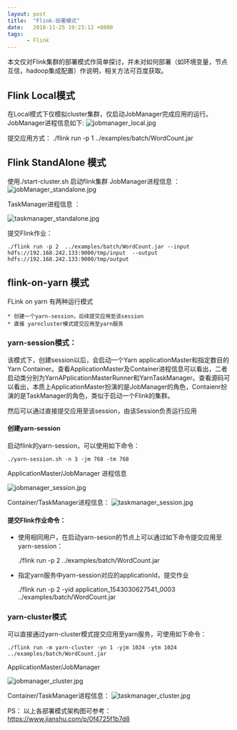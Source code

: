 ```yaml
---
layout: post
title:  "Flink-部署模式"
date:   2018-11-25 19:23:12 +0800
tags:
      - Flink
---
```

本文仅对Flink集群的部署模式作简单探讨，并未对如何部署（如环境变量，节点互信，hadoop集成配置）作说明，相关方法可百度获取。

## Flink Local模式
在Local模式下仅模拟cluster集群，仅启动JobManager完成应用的运行。JobManager进程信息如下:
  ![jobmanager_local.jpg](https://upload-images.jianshu.io/upload_images/9004616-5f8110309feee3d9.jpg?imageMogr2/auto-orient/strip%7CimageView2/2/w/1240)

提交应用方式：
  ./flink run -p 1 ../examples/batch/WordCount.jar

## Flink StandAlone 模式
使用./start-cluster.sh 启动flink集群
JobManager进程信息 ： 
![jobManager_standalone.jpg](https://upload-images.jianshu.io/upload_images/9004616-7d3dcd42a845d070.jpg?imageMogr2/auto-orient/strip%7CimageView2/2/w/1240)

TaskManager进程信息 ：
    
   ![taskmanager_standalone.jpg](https://upload-images.jianshu.io/upload_images/9004616-8b9827a7b8f61e72.jpg?imageMogr2/auto-orient/strip%7CimageView2/2/w/1240)


提交Flink作业：
    
    ./flink run -p 2  ../examples/batch/WordCount.jar --input hdfs://192.168.242.133:9000/tmp/input  --output hdfs://192.168.242.133:9000/tmp/output
    
    
    
## flink-on-yarn 模式

FLink on  yarn 有两种运行模式
    
    
    * 创建一个yarn-session，后续提交应用至该session
    * 直接 yarncluster模式提交应用至yarn服务

### yarn-session模式：

该模式下，创建session以后，会启动一个Yarn applicationMaster和指定数目的Yarn Container。查看ApplicationMaster及Container进程信息可以看出，二者启动类分别为YarnAPplicationMasterRunner和YarnTaskManager。查看源码可以看出，本质上ApplicationMaster扮演的是JobManager的角色，Contaienr扮演的是TaskManager的角色，类似于启动一个Flink的集群。

然后可以通过直接提交应用至该session，由该Session负责运行应用

#### 创建yarn-session

启动flink的yarn-session，可以使用如下命令：

    ./yarn-session.sh -n 3 -jm 768 -tm 768

ApplicationMaster/JobManager 进程信息
    
  ![jobmanager_session.jpg](https://upload-images.jianshu.io/upload_images/9004616-689658afc0ee75a3.jpg?imageMogr2/auto-orient/strip%7CimageView2/2/w/1240)


Container/TaskManager进程信息：
   ![taskmanager_session.jpg](https://upload-images.jianshu.io/upload_images/9004616-afca4fcdbe33d814.jpg?imageMogr2/auto-orient/strip%7CimageView2/2/w/1240)

#### 提交Flink作业命令：

* 使用相同用户，在启动yarn-sesion的节点上可以通过如下命令提交应用至yarn-session：
  

    ./flink run -p 2  ../examples/batch/WordCount.jar

* 指定yarn服务中yarn-session对应的applicationId，提交作业


    ./flink run -p 2 -yid application_1543030627541_0003  ../examples/batch/WordCount.jar

### yarn-cluster模式

   可以直接通过yarn-cluster模式提交应用至yarn服务，可使用如下命令：

    ./flink run -m yarn-cluster -yn 1 -yjm 1024 -ytm 1024  ../examples/batch/WordCount.jar

ApplicationMaster/JobManager
  
![jobmanager_cluster.jpg](https://upload-images.jianshu.io/upload_images/9004616-e28030fcd25d3c65.jpg?imageMogr2/auto-orient/strip%7CimageView2/2/w/1240)

Container/TaskManager进程信息：
  ![taskmanager_cluster.jpg](https://upload-images.jianshu.io/upload_images/9004616-a61c1cec5f791821.jpg?imageMogr2/auto-orient/strip%7CimageView2/2/w/1240)

PS： 以上各部署模式架构图可参考：https://www.jianshu.com/p/0f4725f1b7d8

